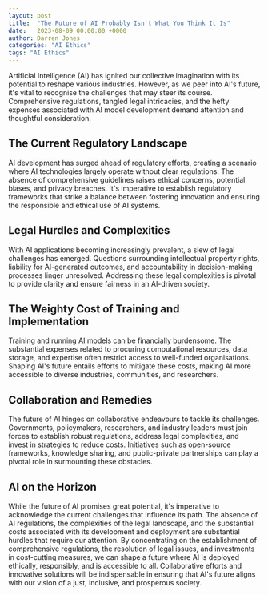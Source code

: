 ```yaml
---
layout: post
title:  "The Future of AI Probably Isn't What You Think It Is"
date:   2023-08-09 00:00:00 +0000
author: Darren Jones
categories: "AI Ethics"
tags: "AI Ethics"
---
```


Artificial Intelligence (AI) has ignited our collective imagination with its potential to reshape various industries. However, as we peer into AI's future, it's vital to recognise the challenges that may steer its course. Comprehensive regulations, tangled legal intricacies, and the hefty expenses associated with AI model development demand attention and thoughtful consideration.

## The Current Regulatory Landscape

AI development has surged ahead of regulatory efforts, creating a scenario where AI technologies largely operate without clear regulations. The absence of comprehensive guidelines raises ethical concerns, potential biases, and privacy breaches. It's imperative to establish regulatory frameworks that strike a balance between fostering innovation and ensuring the responsible and ethical use of AI systems.

## Legal Hurdles and Complexities

With AI applications becoming increasingly prevalent, a slew of legal challenges has emerged. Questions surrounding intellectual property rights, liability for AI-generated outcomes, and accountability in decision-making processes linger unresolved. Addressing these legal complexities is pivotal to provide clarity and ensure fairness in an AI-driven society.

## The Weighty Cost of Training and Implementation

Training and running AI models can be financially burdensome. The substantial expenses related to procuring computational resources, data storage, and expertise often restrict access to well-funded organisations. Shaping AI's future entails efforts to mitigate these costs, making AI more accessible to diverse industries, communities, and researchers.

## Collaboration and Remedies

The future of AI hinges on collaborative endeavours to tackle its challenges. Governments, policymakers, researchers, and industry leaders must join forces to establish robust regulations, address legal complexities, and invest in strategies to reduce costs. Initiatives such as open-source frameworks, knowledge sharing, and public-private partnerships can play a pivotal role in surmounting these obstacles.

## AI on the Horizon

While the future of AI promises great potential, it's imperative to acknowledge the current challenges that influence its path. The absence of AI regulations, the complexities of the legal landscape, and the substantial costs associated with its development and deployment are substantial hurdles that require our attention. By concentrating on the establishment of comprehensive regulations, the resolution of legal issues, and investments in cost-cutting measures, we can shape a future where AI is deployed ethically, responsibly, and is accessible to all. Collaborative efforts and innovative solutions will be indispensable in ensuring that AI's future aligns with our vision of a just, inclusive, and prosperous society.